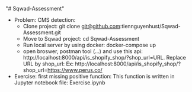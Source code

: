 "# Sqwad-Assessment" 

- Problem: CMS detection:
    + Clone project: git clone git@github.com:tiennguyenhust/Sqwad-Assessment.git
    + Move to Sqwad project: cd Sqwad-Assessment
    + Run local server by using docker: docker-compose up
    + open broswer, postman tool (...) and use this api: http://localhost:8000/api/is_shopify_shop/?shop_url=URL. 
      Replace URL by shop_url: Ex: http://localhost:8000/api/is_shopify_shop/?shop_url=https://www.perus.co/
- Exercise: first missing positive function: This function is written in Jupyter notebook file: Exercise.ipynb
